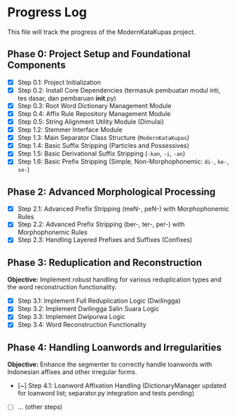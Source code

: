 # Progress Log

This file will track the progress of the ModernKataKupas project.

## Phase 0: Project Setup and Foundational Components

- [x] Step 0.1: Project Initialization
- [x] Step 0.2: Install Core Dependencies (termasuk pembuatan modul inti, tes dasar, dan pembaruan __init__.py)
- [x] Step 0.3: Root Word Dictionary Management Module
- [x] Step 0.4: Affix Rule Repository Management Module
- [x] Step 0.5: String Alignment Utility Module (Dimulai)
- [x] Step 1.2: Stemmer Interface Module
- [x] Step 1.3: Main Separator Class Structure (`ModernKataKupas`)
- [x] Step 1.4: Basic Suffix Stripping (Particles and Possessives)
- [x] Step 1.5: Basic Derivational Suffix Stripping (`-kan`, `-i`, `-an`)
- [x] Step 1.6: Basic Prefix Stripping (Simple, Non-Morphophonemic: `di-`, `ke-`, `se-`)

## Phase 2: Advanced Morphological Processing

- [x] Step 2.1: Advanced Prefix Stripping (meN-, peN-) with Morphophonemic Rules
- [x] Step 2.2: Advanced Prefix Stripping (ber-, ter-, per-) with Morphophonemic Rules
- [x] Step 2.3: Handling Layered Prefixes and Suffixes (Confixes)

## Phase 3: Reduplication and Reconstruction

**Objective:** Implement robust handling for various reduplication types and the word reconstruction functionality.

- [x] Step 3.1: Implement Full Reduplication Logic (Dwilingga)
- [x] Step 3.2: Implement Dwilingga Salin Suara Logic
- [x] Step 3.3: Implement Dwipurwa Logic
- [x] Step 3.4: Word Reconstruction Functionality

## Phase 4: Handling Loanwords and Irregularities

**Objective:** Enhance the segmenter to correctly handle loanwords with Indonesian affixes and other irregular forms.

- [~] Step 4.1: Loanword Affixation Handling (DictionaryManager updated for loanword list; separator.py integration and tests pending)
- [ ] ... (other steps)